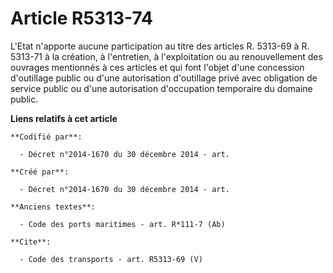 # Article R5313-74

L'Etat n'apporte aucune participation au titre des articles R. 5313-69 à R. 5313-71 à la création, à l'entretien, à
l'exploitation ou au renouvellement des ouvrages mentionnés à ces articles et qui font l'objet d'une concession d'outillage
public ou d'une autorisation d'outillage privé avec obligation de service public ou d'une autorisation d'occupation
temporaire du domaine public.

**Liens relatifs à cet article**

	**Codifié par**:

	  - Décret n°2014-1670 du 30 décembre 2014 - art.

	**Créé par**:

	  - Décret n°2014-1670 du 30 décembre 2014 - art.

	**Anciens textes**:

	  - Code des ports maritimes - art. R*111-7 (Ab)

	**Cite**:

	  - Code des transports - art. R5313-69 (V)
